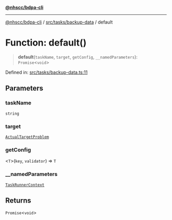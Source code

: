 [**@nhscc/bdpa-cli**](../../../../README.md)

***

[@nhscc/bdpa-cli](../../../../README.md) / [src/tasks/backup-data](../README.md) / default

# Function: default()

> **default**(`taskName`, `target`, `getConfig`, `__namedParameters`): `Promise`\<`void`\>

Defined in: [src/tasks/backup-data.ts:11](https://github.com/nhscc/bdpa-cli/blob/c94db553ec39d857ac60551d2e8f859ed5e499b8/src/tasks/backup-data.ts#L11)

## Parameters

### taskName

`string`

### target

[`ActualTargetProblem`](../../../constant/type-aliases/ActualTargetProblem.md)

### getConfig

\<`T`\>(`key`, `validator`) => `T`

### \_\_namedParameters

[`TaskRunnerContext`](../../../util/type-aliases/TaskRunnerContext.md)

## Returns

`Promise`\<`void`\>
